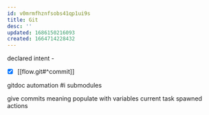 ```yaml
---
id: v0mrmfhznfsobs41qp1ui9s
title: Git
desc: ''
updated: 1686150216093
created: 1664714228432
---
```


declared intent -

- [x] [[flow.git#^commit]]

gitdoc automation
#i submodules

give commits meaning
  populate with variables
  current task spawned actions
